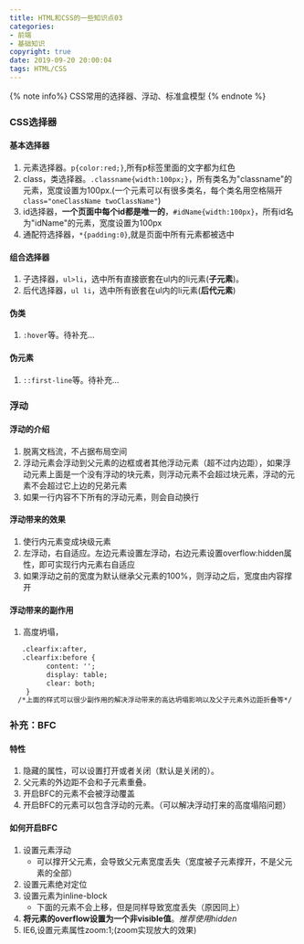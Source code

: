 ```yaml
---
title: HTML和CSS的一些知识点03
categories: 
- 前端
- 基础知识
copyright: true
date: 2019-09-20 20:00:04
tags: HTML/CSS
---
```


{% note info%} CSS常用的选择器、浮动、标准盒模型 {% endnote %}

<!-- more -->

### CSS选择器

#### 基本选择器

1. 元素选择器。`p{color:red;}`,所有p标签里面的文字都为红色
2. class，类选择器。`.classname{width:100px;}`，所有类名为"classname"的元素，宽度设置为100px.(一个元素可以有很多类名，每个类名用空格隔开`class="oneClassName twoClassName"`)
3. id选择器，**一个页面中每个id都是唯一的**，`#idName{width:100px}`，所有id名为"idName"的元素，宽度设置为100px
4. 通配符选择器，`*{padding:0}`,就是页面中所有元素都被选中

#### 组合选择器

1. 子选择器，`ul>li`，选中所有直接嵌套在ul内的li元素(**子元素**)。
2. 后代选择器，`ul li`，选中所有嵌套在ul内的li元素(**后代元素**)

#### 伪类

1. `:hover`等。待补充...

#### 伪元素

1. `::first-line`等。待补充...

### 浮动

####  浮动的介绍

   1. 脱离文档流，不占据布局空间
   2. 浮动元素会浮动到父元素的边框或者其他浮动元素（超不过内边距），如果浮动元素上面是一个没有浮动的块元素，则浮动元素不会超过块元素，浮动的元素不会超过它上边的兄弟元素
   3. 如果一行内容不下所有的浮动元素，则会自动换行

#### 浮动带来的效果

   1. 使行内元素变成块级元素
   2. 左浮动，右自适应。左边元素设置左浮动，右边元素设置overflow:hidden属性，即可实现行内元素右自适应
   3. 如果浮动之前的宽度为默认继承父元素的100%，则浮动之后，宽度由内容撑开

#### 浮动带来的副作用

   1. 高度坍塌，
   ```html
      .clearfix:after,
      .clearfix:before {
        	content: '';
        	display: table;
        	clear: both;
       }      
     /*上面的样式可以很少副作用的解决浮动带来的高达坍塌影响以及父子元素外边距折叠等*/   
   ```



### 补充：BFC

#### 特性
1. 隐藏的属性，可以设置打开或者关闭（默认是关闭的）。
2. 父元素的外边距不会和子元素重叠。
3. 开启BFC的元素不会被浮动覆盖
4. 开启BFC的元素可以包含浮动的元素。（可以解决浮动打来的高度塌陷问题）

#### 如何开启BFC

1. 设置元素浮动
	- 可以撑开父元素，会导致父元素宽度丢失（宽度被子元素撑开，不是父元素的全部）
2. 设置元素绝对定位
3. 设置元素为inline-block
	- 下面的元素不会上移，但是同样导致宽度丢失（原因同上）
4. **将元素的overflow设置为一个非visible值**。*推荐使用hidden*
5. IE6,设置元素属性zoom:1;(zoom实现放大的效果)

